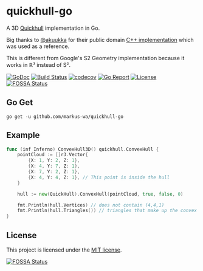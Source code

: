 # quickhull-go

A 3D [Quickhull](https://en.wikipedia.org/wiki/Quickhull) implementation in Go.

Big thanks to [@akuukka](https://github.com/akuukka) for their public domain [C++ implementation](https://github.com/akuukka/quickhull) which was used as a reference.

This is different from Google's S2 Geometry implementation because it works in ℝ³ instead of S².

[![GoDoc](https://godoc.org/github.com/markus-wa/quickhull-go?status.svg)](https://godoc.org/github.com/markus-wa/quickhull-go)
[![Build Status](https://travis-ci.org/markus-wa/quickhull-go.svg?branch=master)](https://travis-ci.org/markus-wa/quickhull-go)
[![codecov](https://codecov.io/gh/markus-wa/quickhull-go/branch/master/graph/badge.svg)](https://codecov.io/gh/markus-wa/quickhull-go)
[![Go Report](https://goreportcard.com/badge/github.com/markus-wa/quickhull-go)](https://goreportcard.com/report/github.com/markus-wa/quickhull-go)
[![License](https://img.shields.io/badge/license-MIT-blue.svg?style=flat)](LICENSE.md)
[![FOSSA Status](https://app.fossa.io/api/projects/git%2Bgithub.com%2Fmarkus-wa%2Fquickhull-go.svg?type=shield)](https://app.fossa.io/projects/git%2Bgithub.com%2Fmarkus-wa%2Fquickhull-go?ref=badge_shield)

## Go Get

	go get -u github.com/markus-wa/quickhull-go

## Example

```go
func (inf Inferno) ConvexHull3D() quickhull.ConvexHull {
	pointCloud := []r3.Vector{
		{X: 1, Y: 2, Z: 1},
		{X: 4, Y: 7, Z: 1},
		{X: 7, Y: 2, Z: 1},
		{X: 4, Y: 4, Z: 1}, // This point is inside the hull
	}

	hull := new(QuickHull).ConvexHull(pointCloud, true, false, 0)

	fmt.Println(hull.Vertices) // does not contain (4,4,1)
	fmt.Println(hull.Triangles()) // triangles that make up the convex hull - [][3]r3.Vector, where each vector is a corner of the triangle
}
```


## License

This project is licensed under the [MIT license](LICENSE.md).

[![FOSSA Status](https://app.fossa.io/api/projects/git%2Bgithub.com%2Fmarkus-wa%2Fquickhull-go.svg?type=large)](https://app.fossa.io/projects/git%2Bgithub.com%2Fmarkus-wa%2Fquickhull-go?ref=badge_large)
